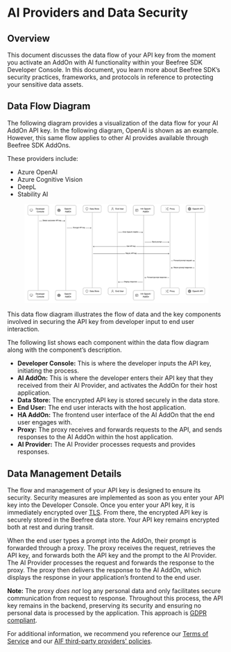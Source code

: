 # AI Providers and Data Security

## Overview <a href="#overview" id="overview"></a>

This document discusses the data flow of your API key from the moment you activate an AddOn with AI functionality within your Beefree SDK Developer Console. In this document, you learn more about Beefree SDK’s security practices, frameworks, and protocols in reference to protecting your sensitive data assets.

## Data Flow Diagram <a href="#data-flow-diagram" id="data-flow-diagram"></a>

The following diagram provides a visualization of the data flow for your AI AddOn API key. In the following diagram, OpenAI is shown as an example. However, this same flow applies to other AI provides available through Beefree SDK AddOns.&#x20;

These providers include:

* Azure OpenAI
* Azure Cognitive Vision
* DeepL
* Stability AI

<figure><img src="../../../../.gitbook/assets/CleanShot 2024-04-04 at 12.04.07.png" alt=""><figcaption></figcaption></figure>

This data flow diagram illustrates the flow of data and the key components involved in securing the API key from developer input to end user interaction.

The following list shows each component within the data flow diagram along with the component’s description.

* **Developer Console:** This is where the developer inputs the API key, initiating the process.
* **AI AddOn:** This is where the developer enters their API key that they received from their AI Provider, and activates the AddOn for their host application.&#x20;
* **Data Store:** The encrypted API key is stored securely in the data store.
* **End User:** The end user interacts with the host application.
* **HA AddOn:** The frontend user interface of the AI AddOn that the end user engages with.
* **Proxy:** The proxy receives and forwards requests to the API, and sends responses to the AI AddOn within the host application.
* **AI Provider:** The AI Provider processes requests and provides responses.

## Data Management Details <a href="#data-management-details" id="data-management-details"></a>

The flow and management of your API key is designed to ensure its security. Security measures are implemented as soon as you enter your API key into the Developer Console. Once you enter your API key, it is immediately encrypted over [TLS](https://www.internetsociety.org/deploy360/tls/basics/). From there, the encrypted API key is securely stored in the Beefree data store. Your API key remains encrypted both at rest and during transit.&#x20;

When the end user types a prompt into the AddOn, their prompt is forwarded through a proxy. The proxy receives the request, retrieves the API key, and forwards both the API key and the prompt to the AI Provider. The AI Provider processes the request and forwards the response to the proxy. The proxy then delivers the response to the AI AddOn, which displays the response in your application’s frontend to the end user.

**Note:** The proxy _does not_ log any personal data and only facilitates secure communication from request to response. Throughout this process, the API key remains in the backend, preserving its security and ensuring no personal data is processed by the application. This approach is [GDPR compliant](https://beefree.io/gdpr-compliance).

For additional information, we recommend you reference our [Terms of Service](https://sdkwebflow.beefree.io/terms-of-service) and our [AIF third-party providers' policies](https://developers.beefree.io/aif-third-party-providers).&#x20;
